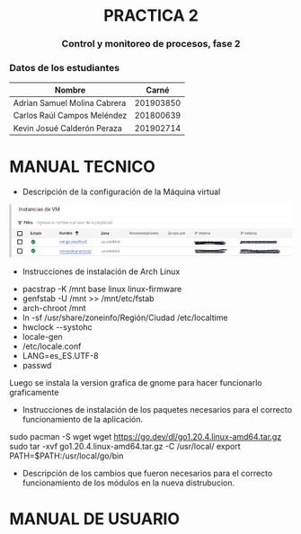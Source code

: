 **<h1 align="center">PRACTICA 2</h1>**

**<h3 align="center">Control y monitoreo de procesos, fase 2</h3>**

### Datos de los estudiantes

<div align="center">

| Nombre                      | Carné     |
| --------------------------- | --------- |
| Adrian Samuel Molina Cabrera    | 201903850 |
| Carlos Raúl Campos Meléndez | 201800639 |
| Kevin Josué Calderón Peraza | 201902714 |

</div>


# MANUAL TECNICO
* Descripción de la configuración de la Máquina virtual
<p align="center">
  <img src="https://github.com/kevcalderon/SO1_201902714/blob/master/Practica2/img/vms.png" width="600">
</p>

* Instrucciones de instalación de Arch Linux
- pacstrap -K /mnt base linux linux-firmware
- genfstab -U /mnt >> /mnt/etc/fstab
- arch-chroot /mnt
- ln -sf /usr/share/zoneinfo/Región/Ciudad /etc/localtime
- hwclock --systohc
- locale-gen
- /etc/locale.conf
- LANG=es_ES.UTF-8
- passwd

Luego se instala la version grafica de gnome para hacer funcionarlo graficamente


* Instrucciones de instalación de los paquetes necesarios para el correcto funcionamiento de la aplicación.

sudo pacman -S wget
wget https://go.dev/dl/go1.20.4.linux-amd64.tar.gz
sudo tar -xvf go1.20.4.linux-amd64.tar.gz -C /usr/local/
export PATH=$PATH:/usr/local/go/bin


* Descripción de los cambios que fueron necesarios para el correcto funcionamiento de los módulos en la nueva distrubucion.


# MANUAL DE USUARIO
